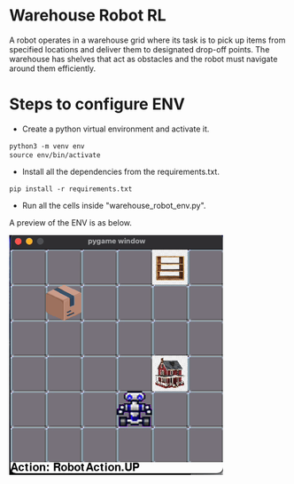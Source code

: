 # Warehouse Robot RL

A robot operates in a warehouse grid where its task is to pick up items from specified locations and deliver them to designated drop-off points. The warehouse has shelves that act as obstacles and the robot must navigate around them efficiently.

# Steps to configure ENV

- Create a python virtual environment and activate it.
```CMD
python3 -m venv env
source env/bin/activate
```
- Install all the dependencies from the requirements.txt.
```CMD
pip install -r requirements.txt
```
- Run all the cells inside "warehouse_robot_env.py".

A preview of the ENV is as below.

![Warehouse Robot GIF](warehouse_robot.gif)
